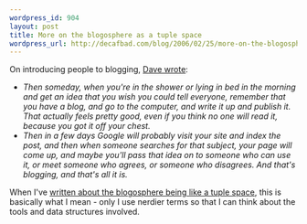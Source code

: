 ```yaml
--- 
wordpress_id: 904
layout: post
title: More on the blogosphere as a tuple space
wordpress_url: http://decafbad.com/blog/2006/02/25/more-on-the-blogosphere-as-a-tuple-space
---
```

 <p>On introducing people to blogging, <a href="http://www.scripting.com/2006/02/24.html#bloggingForNewbies">Dave wrote</a>:</p>
     <ul>
     <li>
     <span><i>Then someday, when you're in the shower or lying in bed in the morning and get an idea that you wish you could tell everyone, remember that you have a blog, and go to the computer, and write it up and publish it. That actually feels pretty good, even if you think no one will read it, because you got it off your chest.</i></span>
     </li>
     <li>
     <span><i>Then in a few days Google will probably visit your site and index the post, and then when someone searches for that subject, your page will come up, and maybe you'll pass that idea on to someone who can use it, or meet someone who agrees, or someone who disagrees. And that's blogging, and that's all it is.</i></span>
     </li>
     </ul>
 <p>When I've <a href="http://decafbad.com/blog/index.php?s=tuple">written about the blogosphere being like a tuple space</a>, this is basically what I mean - only I use nerdier terms so that I can think about the tools and data structures involved.</p>
